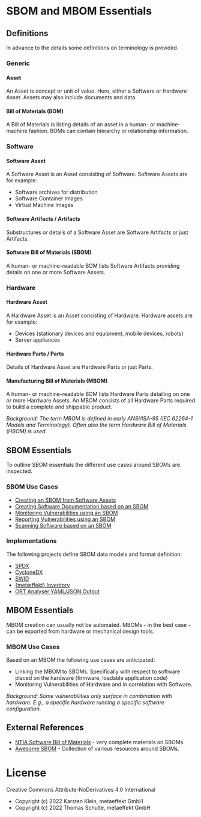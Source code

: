 # SBOM and MBOM Essentials

## Definitions

In advance to the details some definitions on terminology is provided.

### Generic

#### Asset
An Asset is concept or unit of value. Here, either a Software or Hardware Asset. Assets may also include documents
and data.

#### Bill of Materials (BOM)

A Bill of Materials is listing details of an asset in a human- or
machine-machine fashion. BOMs can contain hierarchy or relationship information.

### Software

#### Software Asset
A Software Asset is an Asset consisting of Software. Software Assets are for example:
* Software archives for distribution
* Software Container Images
* Virtual Machine Images

#### Software Artifacts / Artifacts

Substructures or details of a Software Asset are Software Artifacts or just
Artifacts.

#### Software Bill of Materials (SBOM)

A human- or machine-readable BOM lists Software Artifacts providing details on one or more Software Assets.

### Hardware 

#### Hardware Asset
A Hardware Asset is an Asset consisting of Hardware. Hardware assets are for example:
* Devices (stationary devices and equipment, mobile devices, robots)
* Server appliances

#### Hardware Parts / Parts

Details of Hardware Asset are Hardware Parts or just Parts.

#### Manufacturing Bill of Materials (MBOM)

A human- or machine-readable BOM lists Hardware Parts detailing on one or more Hardware Assets. An MBOM consists 
of all Hardware Parts required to build a complete and shippable product.

*Background:
The term MBOM is defined in early ANSI/ISA-95 (IEC 62264-1 Models and Terminology).
Often also the term Hardware Bill of Materials (HBOM) is used.*

## SBOM Essentials

To outline SBOM essentials the different use cases around SBOMs are inspected.

### SBOM Use Cases

* [Creating an SBOM from Software Assets](docs/01-asset-to-sbom.md)
* [Creating Software Documentation based on an SBOM](docs/02-sbom-to-annex.md)
* [Monitoring Vulnerabilities using an SBOM](docs/03-sbom-to-dashboard.md)
* [Reporting Vulnerabilities using an SBOM](docs/04-sbom-to-report.md)
* [Scanning Software based on an SBOM](docs/05-sbom-to-scan.md)

### Implementations

The following projects define SBOM data models and format definition:

* [SPDX](https://spdx.github.io/spdx-spec/)
* [CycloneDX](https://cyclonedx.org/)
* [SWID](https://www.iso.org/standard/65666.html)
* [{metæffekt} Inventory](https://github.com/org-metaeffekt/metaeffekt-core)
* [ORT Analyser YAML/JSON Output](https://github.com/oss-review-toolkit/ort)

## MBOM Essentials

MBOM creation can usually not be automated. MBOMs - in the best case - can be exported from hardware or mechanical 
design tools.

### MBOM Use Cases

Based on an MBOM the following use cases are anticipated:

* Linking the MBOM to SBOMs. Specifically with respect to software placed on the hardware (firmware, loadable 
  application code)
* Monitoring Vulnerabilities of Hardware and in correlation with Software.

*Background:
Some vulnerabilities only surface in combination with hardware. E.g., a specific hardware running a specific software 
configuration.*

## External References

* [NTIA Software Bill of Materials](https://ntia.gov/SBOM) - very complete materials on SBOMs.
* [Awesome SBOM](https://github.com/awesomeSBOM/awesome-sbom) - Collection of various resources around SBOMs.

# License
Creative Commons Attribute-NoDerivatives 4.0 International
- Copyright (c) 2022 Karsten Klein, metaeffekt GmbH
- Copyright (c) 2022 Thomas Schulte, metaeffekt GmbH

